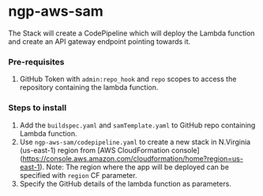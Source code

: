 # ngp-aws-sam
The Stack will create a CodePipeline which will deploy the Lambda 
function and create an API gateway endpoint pointing towards it.

### Pre-requisites
1. GitHub Token with `admin:repo_hook` and `repo` scopes to access the 
repository containing the lambda function.

### Steps to install
1. Add the `buildspec.yaml` and `samTemplate.yaml` to GitHub repo 
containing Lambda function.
2. Use `ngp-aws-sam/codepipeline.yaml` to create a new stack in 
N.Virginia (us-east-1) region from [AWS CloudFormation console] (https://console.aws.amazon.com/cloudformation/home?region=us-east-1).
Note: The region where the app will be deployed can be specified with 
`region` CF parameter. 
3. Specify the GitHub details of the lambda function as parameters.
